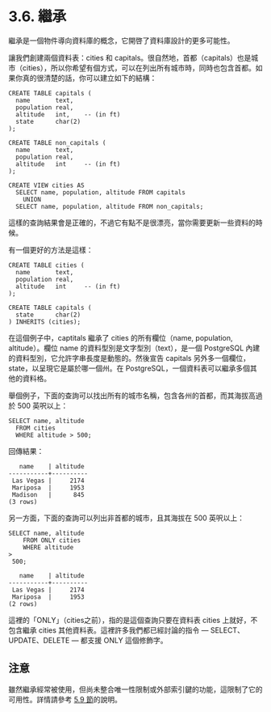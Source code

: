 # 3.6. 繼承

繼承是一個物件導向資料庫的概念，它開啓了資料庫設計的更多可能性。

讓我們創建兩個資料表：cities 和 capitals。很自然地，首都（capitals）也是城市（cities），所以你希望有個方式，可以在列出所有城市時，同時也包含首都。如果你真的很清楚的話，你可以建立如下的結構：

```text
CREATE TABLE capitals (
  name       text,
  population real,
  altitude   int,    -- (in ft)
  state      char(2)
);

CREATE TABLE non_capitals (
  name       text,
  population real,
  altitude   int     -- (in ft)
);

CREATE VIEW cities AS
  SELECT name, population, altitude FROM capitals
    UNION
  SELECT name, population, altitude FROM non_capitals;
```

這樣的查詢結果會是正確的，不過它有點不是很漂亮，當你需要更新一些資料的時候。

有一個更好的方法是這樣：

```text
CREATE TABLE cities (
  name       text,
  population real,
  altitude   int     -- (in ft)
);

CREATE TABLE capitals (
  state      char(2)
) INHERITS (cities);
```

在這個例子中，captitals 繼承了 cities 的所有欄位（name, population, altitude）。欄位 name 的資料型別是文字型別（text），是一個 PostgreSQL 內建的資料型別，它允許字串長度是動態的。然後宣告 capitals 另外多一個欄位，state，以呈現它是屬於哪一個州。在 PostgreSQL，一個資料表可以繼承多個其他的資料格。

舉個例子，下面的查詢可以找出所有的城市名稱，包含各州的首都，而其海拔高過於 500 英呎以上：

```text
SELECT name, altitude
  FROM cities
  WHERE altitude > 500;
```

回傳結果：

```text
   name    | altitude
-----------+----------
 Las Vegas |     2174
 Mariposa  |     1953
 Madison   |      845
(3 rows)
```

另一方面，下面的查詢可以列出非首都的城市，且其海拔在 500 英呎以上：

```text
SELECT name, altitude
    FROM ONLY cities
    WHERE altitude 
>
 500;
```

```text
   name    | altitude
-----------+----------
 Las Vegas |     2174
 Mariposa  |     1953
(2 rows)
```

這裡的「ONLY」（cities之前），指的是這個查詢只要在資料表 cities 上就好，不包含繼承 cities 其他資料表。這裡許多我們都已經討論的指令 — SELECT、UPDATE、DELETE — 都支援 ONLY 這個修飾字。

## 注意

雖然繼承經常被使用，但尚未整合唯一性限制或外部索引鍵的功能，這限制了它的可用性。詳情請參考 [5.9 節](../../sql/ddl/5.9.-ji-cheng.md)的說明。

